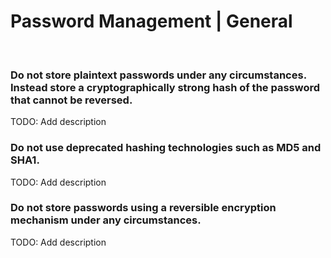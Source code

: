 # Password Management | General
<br>

### Do not store plaintext passwords under any circumstances. Instead store a cryptographically strong hash of the password that cannot be reversed.

TODO: Add description
<br>

### Do not use deprecated hashing technologies such as MD5 and SHA1.

TODO: Add description
<br>


### Do not store passwords using a reversible encryption mechanism under any circumstances.

TODO: Add description
<br>



